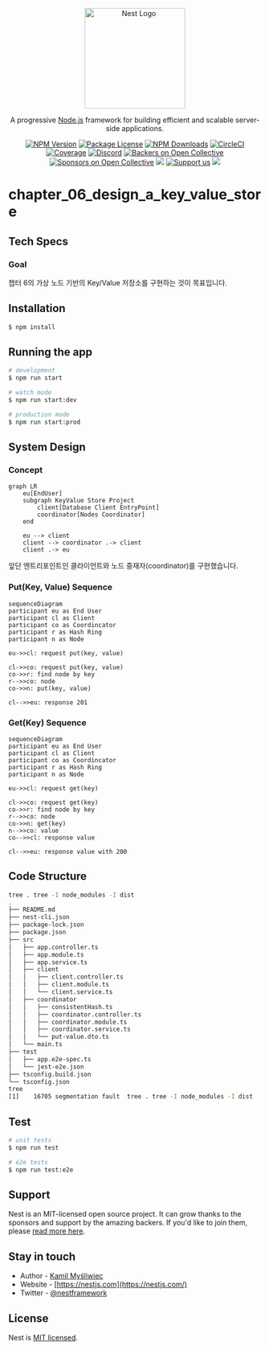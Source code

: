 <p align="center">
  <a href="http://nestjs.com/" target="blank"><img src="https://nestjs.com/img/logo-small.svg" width="200" alt="Nest Logo" /></a>
</p>

[circleci-image]: https://img.shields.io/circleci/build/github/nestjs/nest/master?token=abc123def456
[circleci-url]: https://circleci.com/gh/nestjs/nest

  <p align="center">A progressive <a href="http://nodejs.org" target="_blank">Node.js</a> framework for building efficient and scalable server-side applications.</p>
    <p align="center">
<a href="https://www.npmjs.com/~nestjscore" target="_blank"><img src="https://img.shields.io/npm/v/@nestjs/core.svg" alt="NPM Version" /></a>
<a href="https://www.npmjs.com/~nestjscore" target="_blank"><img src="https://img.shields.io/npm/l/@nestjs/core.svg" alt="Package License" /></a>
<a href="https://www.npmjs.com/~nestjscore" target="_blank"><img src="https://img.shields.io/npm/dm/@nestjs/common.svg" alt="NPM Downloads" /></a>
<a href="https://circleci.com/gh/nestjs/nest" target="_blank"><img src="https://img.shields.io/circleci/build/github/nestjs/nest/master" alt="CircleCI" /></a>
<a href="https://coveralls.io/github/nestjs/nest?branch=master" target="_blank"><img src="https://coveralls.io/repos/github/nestjs/nest/badge.svg?branch=master#9" alt="Coverage" /></a>
<a href="https://discord.gg/G7Qnnhy" target="_blank"><img src="https://img.shields.io/badge/discord-online-brightgreen.svg" alt="Discord"/></a>
<a href="https://opencollective.com/nest#backer" target="_blank"><img src="https://opencollective.com/nest/backers/badge.svg" alt="Backers on Open Collective" /></a>
<a href="https://opencollective.com/nest#sponsor" target="_blank"><img src="https://opencollective.com/nest/sponsors/badge.svg" alt="Sponsors on Open Collective" /></a>
  <a href="https://paypal.me/kamilmysliwiec" target="_blank"><img src="https://img.shields.io/badge/Donate-PayPal-ff3f59.svg"/></a>
    <a href="https://opencollective.com/nest#sponsor"  target="_blank"><img src="https://img.shields.io/badge/Support%20us-Open%20Collective-41B883.svg" alt="Support us"></a>
  <a href="https://twitter.com/nestframework" target="_blank"><img src="https://img.shields.io/twitter/follow/nestframework.svg?style=social&label=Follow"></a>
</p>
  <!--[![Backers on Open Collective](https://opencollective.com/nest/backers/badge.svg)](https://opencollective.com/nest#backer)
  [![Sponsors on Open Collective](https://opencollective.com/nest/sponsors/badge.svg)](https://opencollective.com/nest#sponsor)-->

# chapter_06_design_a_key_value_store
## Tech Specs
### Goal
챕터 6의 가상 노드 기반의 Key/Value 저장소를 구현하는 것이 목표입니다.

## Installation

```bash
$ npm install
```

## Running the app

```bash
# development
$ npm run start

# watch mode
$ npm run start:dev

# production mode
$ npm run start:prod
```

## System Design
### Concept
```mermaid
graph LR
    eu[EndUser]
    subgraph KeyValue Store Project
        client[Database Client EntryPoint]
        coordinator[Nodes Coordinator]    
    end
    
    eu --> client
    client --> coordinator .-> client
    client .-> eu
```
앞단 엔트리포인트인 클라이언트와 노드 중재자(coordinator)를 구현했습니다.

### Put(Key, Value) Sequence
```mermaid
sequenceDiagram
participant eu as End User
participant cl as Client
participant co as Coordincator
participant r as Hash Ring
participant n as Node

eu->>cl: request put(key, value)

cl->>co: request put(key, value)
co->>r: find node by key
r-->>co: node
co->>n: put(key, value)

cl-->>eu: response 201
```

### Get(Key) Sequence
```mermaid
sequenceDiagram
participant eu as End User
participant cl as Client
participant co as Coordincator
participant r as Hash Ring
participant n as Node

eu->>cl: request get(key)

cl->>co: request get(key)
co->>r: find node by key
r-->>co: node
co->>n: get(key)
n-->>co: value
co-->>cl: response value

cl-->>eu: response value with 200
```

## Code Structure
```bash
tree . tree -I node_modules -I dist 
.
├── README.md
├── nest-cli.json
├── package-lock.json
├── package.json
├── src
│   ├── app.controller.ts
│   ├── app.module.ts
│   ├── app.service.ts
│   ├── client
│   │   ├── client.controller.ts
│   │   ├── client.module.ts
│   │   └── client.service.ts
│   ├── coordinator
│   │   ├── consistentHash.ts
│   │   ├── coordinator.controller.ts
│   │   ├── coordinator.module.ts
│   │   ├── coordinator.service.ts
│   │   └── put-value.dto.ts
│   └── main.ts
├── test
│   ├── app.e2e-spec.ts
│   └── jest-e2e.json
├── tsconfig.build.json
└── tsconfig.json
tree
[1]    16705 segmentation fault  tree . tree -I node_modules -I dist
```

## Test

```bash
# unit tests
$ npm run test

# e2e tests
$ npm run test:e2e
```

## Support

Nest is an MIT-licensed open source project. It can grow thanks to the sponsors and support by the amazing backers. If you'd like to join them, please [read more here](https://docs.nestjs.com/support).

## Stay in touch

- Author - [Kamil Myśliwiec](https://kamilmysliwiec.com)
- Website - [https://nestjs.com](https://nestjs.com/)
- Twitter - [@nestframework](https://twitter.com/nestframework)

## License

Nest is [MIT licensed](LICENSE).
